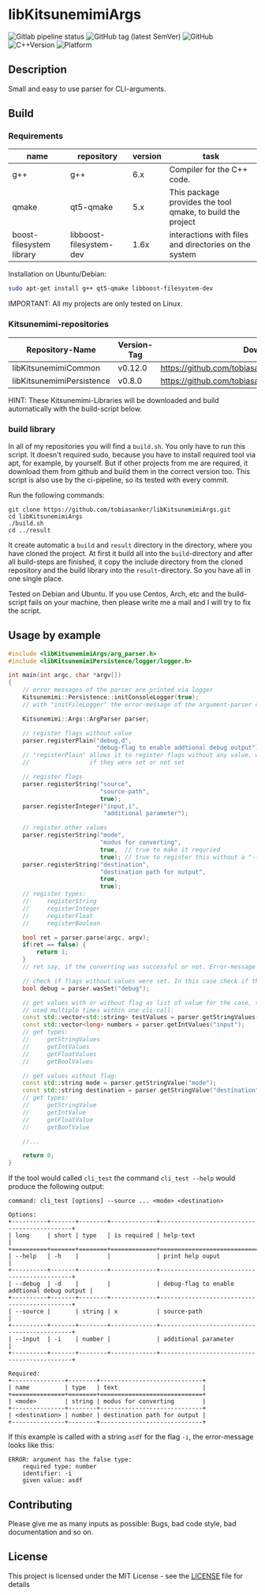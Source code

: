 # libKitsunemimiArgs

![Gitlab pipeline status](https://img.shields.io/gitlab/pipeline/tobiasanker/libKitsunemimiArgs?label=build%20and%20test&style=flat-square)
![GitHub tag (latest SemVer)](https://img.shields.io/github/v/tag/tobiasanker/libKitsunemimiArgs?label=version&style=flat-square)
![GitHub](https://img.shields.io/github/license/tobiasanker/libKitsunemimiArgs?style=flat-square)
![C++Version](https://img.shields.io/badge/c%2B%2B-14-blue?style=flat-square)
![Platform](https://img.shields.io/badge/platform-Linux--x64-lightgrey?style=flat-square)

## Description

Small and easy to use parser for CLI-arguments.

## Build

### Requirements

name | repository | version | task
--- | --- | --- | ---
g++ | g++ | 6.x | Compiler for the C++ code.
qmake | qt5-qmake | 5.x | This package provides the tool qmake, to build the project
boost-filesystem library | libboost-filesystem-dev | 1.6x | interactions with files and directories on the system

Installation on Ubuntu/Debian:

```bash
sudo apt-get install g++ qt5-qmake libboost-filesystem-dev
```

IMPORTANT: All my projects are only tested on Linux. 

### Kitsunemimi-repositories

Repository-Name | Version-Tag | Download-Path
--- | --- | ---
libKitsunemimiCommon | v0.12.0 |  https://github.com/tobiasanker/libKitsunemimiCommon.git
libKitsunemimiPersistence | v0.8.0 | https://github.com/tobiasanker/libKitsunemimiPersistence.git

HINT: These Kitsunemimi-Libraries will be downloaded and build automatically with the build-script below.

### build library

In all of my repositories you will find a `build.sh`. You only have to run this script. It doesn't required sudo, because you have to install required tool via apt, for example, by yourself. But if other projects from me are required, it download them from github and build them in the correct version too. This script is also use by the ci-pipeline, so its tested with every commit.


Run the following commands:

```
git clone https://github.com/tobiasanker/libKitsunemimiArgs.git
cd libKitsunemimiArgs
./build.sh
cd ../result
```

It create automatic a `build` and `result` directory in the directory, where you have cloned the project. At first it build all into the `build`-directory and after all build-steps are finished, it copy the include directory from the cloned repository and the build library into the `result`-directory. So you have all in one single place.

Tested on Debian and Ubuntu. If you use Centos, Arch, etc and the build-script fails on your machine, then please write me a mail and I will try to fix the script.

## Usage by example

```cpp
#include <libKitsunemimiArgs/arg_parser.h>
#include <libKitsunemimiPersistence/logger/logger.h>

int main(int argc, char *argv[])
{
    // error messages of the parser are printed via logger
    Kitsunemimi::Persistence::initConsoleLogger(true);
    // with "initFileLogger" the error-message of the argument-parser can also be written into a file

    Kitsunemimi::Args::ArgParser parser;

    // register flags without value
    parser.registerPlain("debug,d",
                         "debug-flag to enable addtional debug output");
    // "registerPlain" allows it to register flags without any value, which says only true or flase
    //                 if they were set or not set

    // register flags
    parser.registerString("source",
                          "source-path",
                          true);
    parser.registerInteger("input,i",
                           "additional parameter");

    // register other values
    parser.registerString("mode",
                          "modus for converting",
                          true,  // true to make it requried
                          true); // true to register this without a "--"-flag
    parser.registerString("destination",
                          "destination path for output",
                          true,
                          true);
    // register types:
    //     registerString
    //     registerInteger
    //     registerFloat
    //     registerBoolean

    bool ret = parser.parse(argc, argv);
    if(ret == false) {
        return 1;
    }
    // ret say, if the converting was successful or not. Error-message are written in the logger

    // check if flags without values were set. In this case check if the debug-flag was set
    bool debug = parser.wasSet("debug");

    // get values with or without flag as list of value for the case, that a flag was
    // used multiple times within one cli-call:
    const std::vector<std::string> testValues = parser.getStringValues("source");
    const std::vector<long> numbers = parser.getIntValues("input");
    // get types:
    //     getStringValues
    //     getIntValues
    //     getFloatValues
    //     getBoolValues

    // get values without flag:
    const std::string mode = parser.getStringValue("mode");
    const std::string destination = parser.getStringValue("destination");
    // get types:
    //     getStringValue
    //     getIntValue
    //     getFloatValue
    //     getBoolValue

    //...

    return 0;
}

```

If the tool would called `cli_test` the command `cli_test --help` would produce the following output:

```
command: cli_test [options] --source ... <mode> <destination>

Options:
+----------+-------+--------+-------------+---------------------------------------------+
| long     | short | type   | is required | help-text                                        |
+==========+=======+========+=============+=============================================+
| --help   | -h    |        |             | print help ouput                            |
+----------+-------+--------+-------------+---------------------------------------------+
| --debug  | -d    |        |             | debug-flag to enable addtional debug output |
+----------+-------+--------+-------------+---------------------------------------------+
| --source |       | string | x           | source-path                                 |
+----------+-------+--------+-------------+---------------------------------------------+
| --input  | -i    | number |             | additional parameter                        |
+----------+-------+--------+-------------+---------------------------------------------+

Required:
+---------------+--------+-----------------------------+
| name          | type   | text                        |
+===============+========+=============================+
| <mode>        | string | modus for converting        |
+---------------+--------+-----------------------------+
| <destination> | number | destination path for output |
+---------------+--------+-----------------------------+
```

If this example is called with a string `asdf` for the flag `-i`, the error-message looks like this:

```
ERROR: argument has the false type: 
    required type: number
    identifier: -i
    given value: asdf
```

## Contributing

Please give me as many inputs as possible: Bugs, bad code style, bad documentation and so on.

## License

This project is licensed under the MIT License - see the [LICENSE](LICENSE) file for details
